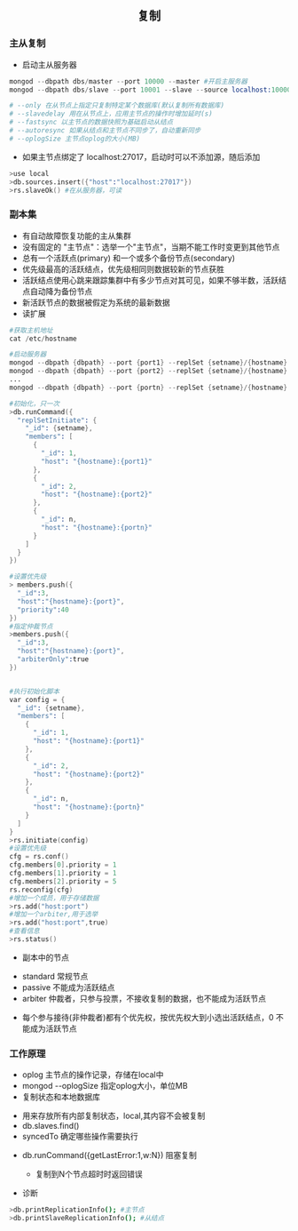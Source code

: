 ## <center>复制</center>

### 主从复制

* 启动主从服务器
```s
mongod --dbpath dbs/master --port 10000 --master #开启主服务器
mongod --dbpath dbs/slave --port 10001 --slave --source localhost:10000

# --only 在从节点上指定只复制特定某个数据库(默认复制所有数据库)
# --slavedelay 用在从节点上，应用主节点的操作时增加延时(s)
# --fastsync 以主节点的数据快照为基础启动从结点
# --autoresync 如果从结点和主节点不同步了，自动重新同步
# --oplogSize 主节点oplog的大小(MB)
```
* 如果主节点绑定了 localhost:27017，启动时可以不添加源，随后添加
```s
>use local
>db.sources.insert({"host":"localhost:27017"})
>rs.slaveOk() #在从服务器，可读
```

### 副本集
* 有自动故障恢复功能的主从集群
* 没有固定的 "主节点"：选举一个"主节点"，当期不能工作时变更到其他节点
* 总有一个活跃点(primary) 和一个或多个备份节点(secondary) 
* 优先级最高的活跃结点，优先级相同则数据较新的节点获胜
* 活跃结点使用心跳来跟踪集群中有多少节点对其可见，如果不够半数，活跃结点自动降为备份节点
* 新活跃节点的数据被假定为系统的最新数据
* 读扩展
```s
#获取主机地址
cat /etc/hostname 

#启动服务器
mongod --dbpath {dbpath} --port {port1} --replSet {setname}/{hostname}:{port2}
mongod --dbpath {dbpath} --port {port2} --replSet {setname}/{hostname}:{port3}
...
mongod --dbpath {dbpath} --port {portn} --replSet {setname}/{hostname}:{portn-1}

#初始化，只一次 
>db.runCommand({
  "replSetInitiate": {
    "_id": {setname},
    "members": [
      {
        "_id": 1,
        "host": "{hostname}:{port1}"
      },
      {
        "_id": 2,
        "host": "{hostname}:{port2}"
      },
      {
        "_id": n,
        "host": "{hostname}:{portn}"
      }
    ]
  }
})

#设置优先级
> members.push({
  "_id":3,
  "host":"{hostname}:{port}",
  "priority":40
})
#指定仲裁节点
>members.push({
  "_id":3,
  "host":"{hostname}:{port}",
  "arbiterOnly":true
})


#执行初始化脚本
var config = {
  "_id": {setname},
  "members": [
    {
      "_id": 1,
      "host": "{hostname}:{port1}"
    },
    {
      "_id": 2,
      "host": "{hostname}:{port2}"
    },
    {
      "_id": n,
      "host": "{hostname}:{portn}"
    }
  ]
}
>rs.initiate(config)
#设置优先级
cfg = rs.conf()
cfg.members[0].priority = 1
cfg.members[1].priority = 1
cfg.members[2].priority = 5
rs.reconfig(cfg)
#增加一个成员，用于存储数据
>rs.add("host:port")
#增加一个arbiter,用于选举
>rs.add("host:port",true)
#查看信息
>rs.status()
```

* 副本中的节点
 - standard 常规节点
 - passive 不能成为活跃结点
 - arbiter 仲裁者，只参与投票，不接收复制的数据，也不能成为活跃节点

* 每个参与接待(非仲裁者)都有个优先权，按优先权大到小选出活跃结点，0 不能成为活跃节点


### 工作原理
* oplog 主节点的操作记录，存储在local中
* mongod --oplogSize 指定oplog大小，单位MB
* 复制状态和本地数据库
 - 用来存放所有内部复制状态，local,其内容不会被复制 
 - db.slaves.find()
 - syncedTo 确定哪些操作需要执行

* db.runCommand({getLastError:1,w:N}) 阻塞复制
  - 复制到N个节点超时时返回错误

* 诊断

```sh
>db.printReplicationInfo(); #主节点
>db.printSlaveReplicationInfo(); #从结点
```
